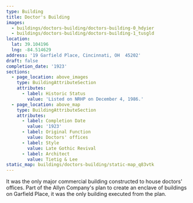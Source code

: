 ```yaml
---
type: Building
title: Doctor's Building
images:
  - buildings/doctors-building/doctors-building-0_hdyier
  - buildings/doctors-building/doctors-building-1_tusgld
location:
  lat: 39.104196
  lng: -84.514629
address: '19 Garfield Place, Cincinnati, OH  45202'
draft: false
completion_date: '1923'
sections:
  - page_location: above_images
    type: BuildingAttributeSection
    attributes:
      - label: Historic Status
        value: 'Listed on NRHP on December 4, 1986.'
  - page_location: above_map
    type: BuildingAttributeSection
    attributes:
      - label: Completion Date
        value: '1923'
      - label: Original Function
        value: Doctors' offices
      - label: Style
        value: Late Gothic Revival
      - label: Architect
        value: Tietig & Lee
static_map: buildings/doctors-building/static-map_q83vtk
---
```


It was the only major commercial building constructed to house doctors' offices. Part of the Allyn Company's plan to create an enclave of buildings on Garfield Place, it was the only building executed from the plan.

